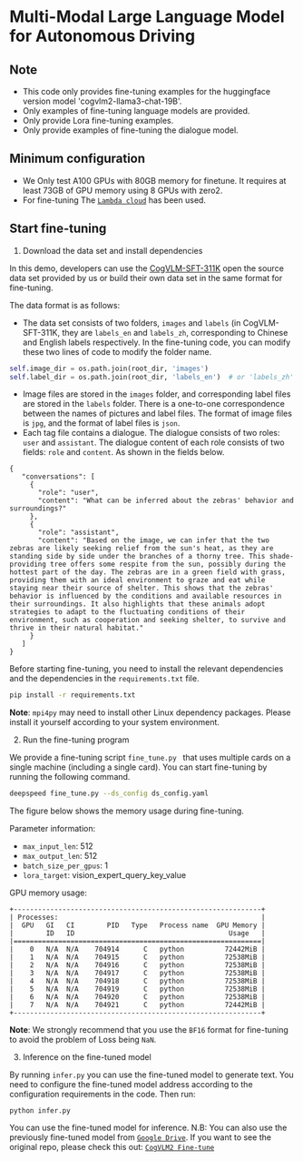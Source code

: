 # Multi-Modal Large Language Model for Autonomous Driving


## Note

+ This code only provides fine-tuning examples for the huggingface version model 'cogvlm2-llama3-chat-19B'.
+ Only examples of fine-tuning language models are provided.
+ Only provide Lora fine-tuning examples.
+ Only provide examples of fine-tuning the dialogue model.


## Minimum configuration

- We Only test A100 GPUs with 80GB memory for finetune. It requires at least 73GB of GPU memory using 8 GPUs with zero2.
- For fine-tuning The [``` Lambda cloud ```](https://lambdalabs.com/) has been used.

## Start fine-tuning

1. Download the data set and install dependencies

In this demo, developers can use the [CogVLM-SFT-311K](https://huggingface.co/datasets/THUDM/CogVLM-SFT-311K) open
the source data set provided by us or build their own data set in the same format for fine-tuning.

The data format is as follows:

+ The data set consists of two folders, `images` and `labels` (in CogVLM-SFT-311K, they are `labels_en` and `labels_zh`,
  corresponding to Chinese and English labels respectively.
  In the fine-tuning code, you can modify these two lines of code to modify the folder name.

```python
self.image_dir = os.path.join(root_dir, 'images')
self.label_dir = os.path.join(root_dir, 'labels_en')  # or 'labels_zh' or 'labels' can be modified by yourself
```

+ Image files are stored in the `images` folder, and corresponding label files are stored in the `labels` folder. There
  is a one-to-one correspondence between the names of pictures and label files. The format of image files is `jpg`, and
  the format of label files is `json`.
+ Each tag file contains a dialogue. The dialogue consists of two roles: `user` and `assistant`. The dialogue content of
  each role consists of two fields: `role` and `content`. As shown in the fields below.

```
{
   "conversations": [
     {
       "role": "user",
       "content": "What can be inferred about the zebras' behavior and surroundings?"
     },
     {
       "role": "assistant",
       "content": "Based on the image, we can infer that the two zebras are likely seeking relief from the sun's heat, as they are standing side by side under the branches of a thorny tree. This shade-providing tree offers some respite from the sun, possibly during the hottest part of the day. The zebras are in a green field with grass, providing them with an ideal environment to graze and eat while staying near their source of shelter. This shows that the zebras' behavior is influenced by the conditions and available resources in their surroundings. It also highlights that these animals adopt strategies to adapt to the fluctuating conditions of their environment, such as cooperation and seeking shelter, to survive and thrive in their natural habitat."
     }
   ]
}
```

Before starting fine-tuning, you need to install the relevant dependencies and the dependencies in the  ```requirements.txt``` file.

```bash
pip install -r requirements.txt
```

**Note**: `mpi4py` may need to install other Linux dependency packages. Please install it yourself according to your
system environment.

2. Run the fine-tuning program

We provide a fine-tuning script ```fine_tune.py ``` that uses multiple cards on a single machine (including a single card).
You can start fine-tuning by running the following command.

```bash
deepspeed fine_tune.py --ds_config ds_config.yaml
```

The figure below shows the memory usage during fine-tuning.

Parameter information:

+ `max_input_len`: 512
+ `max_output_len`: 512
+ `batch_size_per_gpus`: 1
+ `lora_target`: vision_expert_query_key_value

GPU memory usage:

```shell
+-------------------------------------------------------------+
| Processes:                                                  |
|  GPU   GI   CI        PID   Type   Process name  GPU Memory |
|        ID   ID                                      Usage   |
|=============================================================|
|    0   N/A  N/A    704914      C   python          72442MiB |
|    1   N/A  N/A    704915      C   python          72538MiB |
|    2   N/A  N/A    704916      C   python          72538MiB |
|    3   N/A  N/A    704917      C   python          72538MiB |
|    4   N/A  N/A    704918      C   python          72538MiB |
|    5   N/A  N/A    704919      C   python          72538MiB |
|    6   N/A  N/A    704920      C   python          72538MiB |
|    7   N/A  N/A    704921      C   python          72442MiB |
+-------------------------------------------------------------+
```


**Note**: We strongly recommend that you use the `BF16` format for fine-tuning to avoid the problem of Loss being `NaN`.

3. Inference on the fine-tuned model

By running `infer.py` you can use the fine-tuned model to generate text. You need to configure the fine-tuned model
address according to the configuration requirements in the code. Then run:

```shell
python infer.py
```

You can use the fine-tuned model for inference. <be>
N.B: You can also use the previously fine-tuned model from [```Google Drive```](https://drive.google.com/drive/folders/1C7KZI2VosMFi6qsMu6kzdmjPaovWdZQL?usp=sharing). <be> If you want to see the original repo, please check this out: [```CogVLM2 Fine-tune```](https://github.com/THUDM/CogVLM2/tree/main/finetune_demo)

